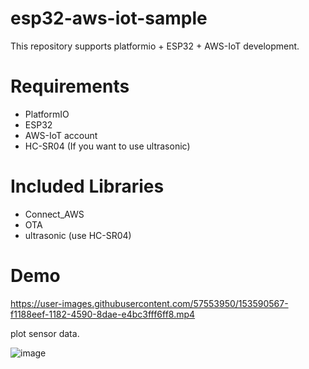 # esp32-aws-iot-sample
This repository supports platformio + ESP32 + AWS-IoT development.

# Requirements
- PlatformIO
- ESP32
- AWS-IoT account
- HC-SR04 (If you want to use ultrasonic)


# Included Libraries
- Connect_AWS
- OTA
- ultrasonic (use HC-SR04)

# Demo


https://user-images.githubusercontent.com/57553950/153590567-f1188eef-1182-4590-8dae-e4bc3fff6ff8.mp4

plot sensor data.

![image](https://user-images.githubusercontent.com/57553950/153590003-f6df488e-6352-485d-93f4-ed919d08df39.png)


